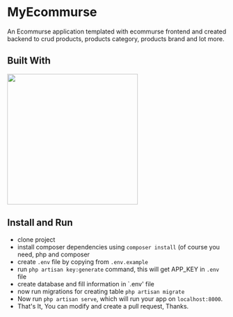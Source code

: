 # MyEcommurse

An Ecommurse application templated with ecommurse frontend and created backend to crud products, products category, products brand and lot more.

## Built With
<a href='//laravel.com'><img width='300px' src="https://camo.githubusercontent.com/5ceadc94fd40688144b193fd8ece2b805d79ca9b/68747470733a2f2f6c61726176656c2e636f6d2f6173736574732f696d672f636f6d706f6e656e74732f6c6f676f2d6c61726176656c2e737667"></a>

## Install and Run
- clone project
- install composer dependencies using `composer install` (of course you need, php and composer
- create `.env` file by copying from `.env.example`
- run `php artisan key:generate` command, this will get APP_KEY in `.env` file
- create database and fill information in `.env' file
- now run migrations for creating table `php artisan migrate` 
- Now run `php artisan serve`, which will run your app on `localhost:8000`.
- That's It, You can modify and create a pull request, Thanks.
